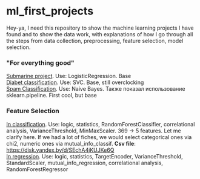 # ml_first_projects
Hey-ya, I need this repository to show the machine learning projects I have found and to show the data work, with explanations of how I go through all the steps from data collection, preprocessing, feature selection, model selection.  
### "For everything good"  
[Submarine project](https://github.com/Exfell/ml_beggining/blob/main/projects/submarine_project.ipynb). Use: LogisticRegression. Base  
[Diabet classification](https://github.com/Exfell/ml_beggining/blob/main/projects/Diabet_classification.ipynb). Use: SVC. Base, still overclocking  
[Spam Classification](https://github.com/Exfell/ml_beggining/blob/main/projects/spam_classifier.ipynb). Use: Naive Bayes. Также показал использование sklearn.pipeline. First cool, but base  
### Feature Selection  
[In classification](https://github.com/Exfell/ml_beggining/blob/main/projects/Feature%20Selection/classification_easy.ipynb). Use: logic, statistics,  RandomForestClassifier, correlational analysis, VarianceThreshold, MinMaxScaler. 369 -> 5 features. Let me clarify here. If we had a lot of fiches, we would select categorical ones via chi2, numeric ones via mutual_info_classif. **Csv file**: https://disk.yandex.by/d/SEchA4jKUJKe6Q    
[In regression](https://github.com/Exfell/ml_beggining/blob/main/projects/Feature%20Selection/regression.ipynb). Use: logic, statistics, TargetEncoder, VarianceThreshold, StandardScaler, mutual_info_regression, correlational analysis, RandomForestRegressor  
